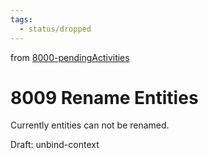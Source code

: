 ```yaml
---
tags:
  - status/dropped
---
```

from [8000-pendingActivities](8000-pendingActivities.md)
# 8009 Rename Entities
Currently entities can not be renamed.

Draft: unbind-context
